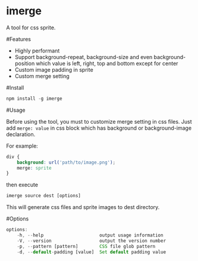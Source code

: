 imerge
======

A tool for css sprite.

#Features

* Highly performant
* Support background-repeat, background-size and even background-position which value is left, right, top and bottom except for center
* Custom image padding in sprite
* Custom merge setting

#Install

```js
npm install -g imerge
```

#Usage

Before using the tool, you must to customize merge setting in css files. Just add `merge: value` in css block which has background or background-image declaration.

For example:
```css
div {
	background: url('path/to/image.png');
	merge: sprite
}
```
then execute
```js
imerge source dest [options]
```
This will generate css files and sprite images to dest directory.

#Options
```js
options:
	-h, --help                     output usage information
	-V, --version                  output the version number
	-p, --pattern [pattern]        CSS file glob pattern
	-d, --default-padding [value]  Set default padding value
```
				
